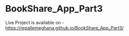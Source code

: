 # BookShare_App_Part3
Live Project is available on -  https://repallemeghana.github.io/BookShare_App_Part3/
